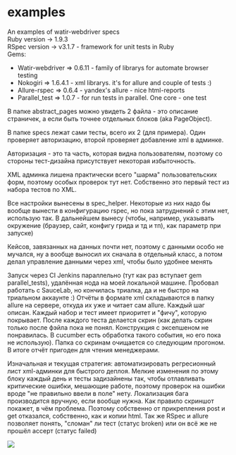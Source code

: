 examples
========

An examples of watir-webdriver specs <br>
Ruby version -> 1.9.3<br>
RSpec version -> v3.1.7 - framework for unit tests in Ruby<br>
Gems:<br>
<ul>
<li>Watir-webdriver => 0.6.11 - family of librarys for automate browser testing</li>
<li>Nokogiri => 1.6.4.1 - xml librarys. it's for allure and couple of tests :)</li>
<li>Allure-rspec => 0.6.4 - yandex's allure - nice html-reports</li>
<li>Parallel_test => 1.0.7 - for run tests in parallel. One core - one test</li>
</ul>

<p>В папке abstract_pages можно увидеть 2 файла - это описание страничек, а если быть точнее отдельных блоков (aka PageObject).</p>
<p>В папке specs лежат сами тесты, всего их 2 (для примера). Один проверяет авторизацию, второй проверяет добавление xml в админке.</p>
<p>Авторизация - это та часть, которая видна пользователям, поэтому со стороны тест-дизайна присутствует некоторая избыточность.</p>
<p>XML админка лишена практически всего "шарма" пользовательских форм, поэтому особых проверок тут нет. Собственно это первый тест из набора тестов по XML.</p>
<p>Все настройки вынесены в spec_helper. Некоторые из них надо бы вообще вынести в конфигурацию rspec, но пока затруднений с этим нет, использую так. В дальнейшем вынесу (чтобы, например, указывать окружение (браузер, сайт, конфигу грида и тд и тп), как параметр при запуске)</p>
<p>Кейсов, завязанных на данных почти нет, поэтому с данными особо не мучался, ну а вообще выносил их сначала в отдельный класс, а потом делал управление данными через xml, чтобы было удобнее менять</p>
<p>Запуск через CI Jenkins параллельно (тут как раз вступает gem parallel_tests), удалённая нода на моей локальной машине. Пробовал работать с SauceLab, но кончилась триалка, да и не быстро на триальном аккаунте :) Отчёты в формате xml складываются в папку allure на сервере, откуда их уже и читает сам allure. Каждый шаг описан. Каждый набор и тест имеет приоритет и "фичу", которую покрывает. После каждого теста делается скрин (как делать скрин только после фэйла пока не понял. Конструкция с эксепшеном не понравилась. В cucumber есть обработка такого события, но его пока не использую). Папка со скринам очищается со следующим прогоном. В итоге отчёт пригоден для чтения менеджерами.</p>
<p>Изначальная и текущая стратегия: автоматизировать регресионный лист xml-админки для быстрого деплоя. Мелкие изменения по этому блоку каждый день и тесты задизайнены так, чтобы отлавливать критические ошибки, мешающие работе, поэтому проверок на ошибки вроде "не правильно ввели в поле" нету. Локализация бага производится вручную, если вообще нужна. Как правило скриншот покажет, в чём проблема. Поэтому собственно от прикрепления post и get отказался, собственно, как и копии html. Так же RSpec и allure позволяет понять, "сломан" ли тест (статус broken) или он всё же не прошёл ассерт (статус failed)</p>
<img src="http://c2n.me/jlc57C.png">



